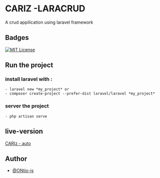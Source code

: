 
# CARIZ -LARACRUD

A crud appilication using laravel framework 
 


## Badges
[![MIT License](https://img.shields.io/badge/License-MIT-green.svg)](https://choosealicense.com/licenses/mit/)
## Run the project
### install laravel with :
    - laravel new *my_project* or 
    - composer create-project --prefer-dist laravel/laravel *my_project*
### server the project
    - php artisan serve
## live-version
[CARIz - auto]()
## Author

- [@ONtio-js](https://www.github.com/Ontio-js)

